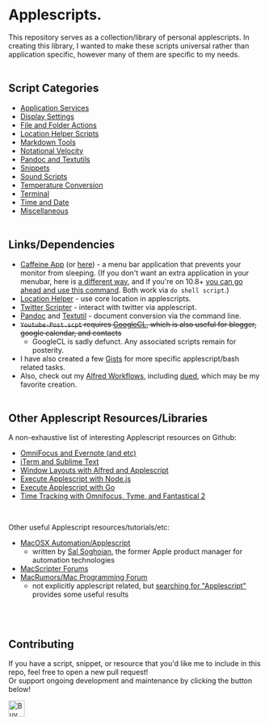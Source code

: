 Applescripts.
============

This repository serves as a collection/library of personal applescripts. In creating this library, I wanted to make these scripts universal rather than application specific, however many of them are specific to my needs.
<BR><BR>

## Script Categories

- [Application Services](https://github.com/unforswearing/applescript/tree/master/Application%20Services)
- [Display Settings](https://github.com/unforswearing/applescript/tree/master/Display%20Settings)
- [File and Folder Actions](https://github.com/unforswearing/applescript/tree/master/File%20and%20Folder%20Actions)
- [Location Helper Scripts](https://github.com/unforswearing/applescript/tree/master/Location%20Helper%20Scripts)
- [Markdown Tools](https://github.com/unforswearing/applescript/tree/master/Markdown%20Tools)
- [Notational Velocity](http://github.com/unforswearing/applescript/tree/master/Notational%20Velocity)
- [Pandoc and Textutils](https://github.com/unforswearing/applescript/tree/master/Pandoc%20and%20Textutils)
- [Snippets](https://github.com/unforswearing/applescript/tree/master/Snippets)
- [Sound Scripts](https://github.com/unforswearing/applescript/tree/master/Sound%20Scripts)
- [Temperature Conversion](https://github.com/unforswearing/applescript/tree/master/Temperature%20Conversion)
- [Terminal](https://github.com/unforswearing/applescript/tree/master/Terminal)
- [Time and Date](https://github.com/unforswearing/applescript/tree/master/Time%20and%20Date)
- [Miscellaneous](https://github.com/unforswearing/applescript/tree/master/-%20Misc)
<BR><BR>


## Links/Dependencies

- [Caffeine App](http://lightheadsw.com/caffeine/) (or [here](http://macdownload.informer.com/caffeine)) - a menu bar application that prevents your monitor from sleeping. (If you don't want an extra application in your menubar, here is [a different way](http://lifehacker.com/5767991/how-to-force-your-mac-to-stay-awake-indefinitely-via-the-command-line), and if you're on 10.8+ [you can go ahead and use this command](https://developer.apple.com/library/mac/documentation/Darwin/Reference/Manpages/man8/caffeinate.8.html). Both work via ```do shell script```.)
- [Location Helper](http://www.mousedown.net/mouseware/LocationHelper.html) - use core location in applescripts.
- [Twitter Scripter](http://www.mousedown.net/mouseware/TwitterScripter.html) - interact with twitter via applescript.
- [Pandoc](http://johnmacfarlane.net/pandoc/) and [Textutil](https://developer.apple.com/library/mac/documentation/Darwin/Reference/ManPages/man1/textutil.1.html) - document conversion via the command line.
- <s>`Youtube-Post.scpt` requires [GoogleCL](https://code.google.com/p/googlecl/), which is also useful for blogger, google calendar, and contacts</s>
	- GoogleCL is sadly defunct. Any associated scripts remain for posterity.
- I have also created a few [Gists](https://gist.github.com/unforswearing) for more specific applescript/bash related tasks.
- Also, check out my [Alfred Workflows](https://github.com/unforswearing/alfredWorkflows), including [dued](https://github.com/unforswearing/dued), which may be my favorite creation.
<BR><BR>

## Other Applescript Resources/Libraries    

A non-exhaustive list of interesting Applescript resources on Github:  

- [OmniFocus and Evernote (and etc)](https://github.com/geekcomputers/Applescript)  
- [iTerm and Sublime Text](https://github.com/fallroot/applescript-applets)  
- [Window Layouts with Alfred and Applescript](https://github.com/jgallen23/layouts)  
- [Execute Applescript with Node.js](https://github.com/TooTallNate/node-applescript)  
- [Execute Applescript with Go](https://github.com/everdev/mack)  
- [Time Tracking with Omnifocus, Tyme, and Fantastical 2](https://github.com/fuxialexander/Applescript)   
<BR>  
  
Other useful Applescript resources/tutorials/etc:  

- [MacOSX Automation/Applescript](https://macosxautomation.com/applescript/)  
    - written by [Sal Soghoian](http://macosautomation.com/about.html), the former Apple product manager for automation technologies
- [MacScripter Forums](http://www.macscripter.net/index.php)   
- [MacRumors/Mac Programming Forum](https://forums.macrumors.com/forums/mac-programming.73/)
    - not explicitly applescript related, but [searching for "Applescript"](https://forums.macrumors.com/search/4005546/?q=Applescript&o=date) provides some useful results

<BR><BR>

## Contributing

If you have a script, snippet, or resource that you'd like me to include in this repo, feel free to open a new pull request!
<br>
<span style="padding-bottom: 10px; padding-top: 10px;">Or support ongoing development and maintenance by clicking the button below!</span>

<a href='https://ko-fi.com/A0757WK' target='_blank'><img height='32' style='border:0px;height:32px;' src='https://az743702.vo.msecnd.net/cdn/kofi4.png?v=b' border='0' alt='Buy Me a Coffee at ko-fi.com' /></a>
